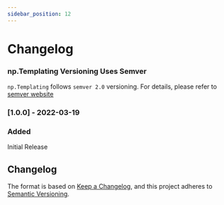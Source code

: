 ```yaml
---
sidebar_position: 12
---
```


# Changelog

### np.Templating Versioning Uses Semver
`np.Templating` follows `semver 2.0` versioning. For details, please refer to [semver website](https://semver.org/)

### [1.0.0] - 2022-03-19

### Added
Initial Release

## Changelog
The format is based on [Keep a Changelog](https://keepachangelog.com/en/1.0.0/), and this project adheres to [Semantic Versioning](https://semver.org/spec/v2.0.0.html).
